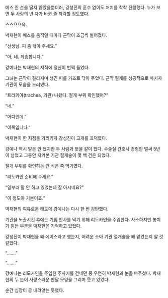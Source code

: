 메스 쥔 손을 떨지 않았을뿐더러, 강성진의 훈수 없이도 처치를 착착 진행했다. 누가 보면 두 사람의 년 차가 바뀐 줄 착각할 정도였다.

스스으으윽.

박재현이 메스를 움직일 때마다 근막이 조금씩 벌어졌다.

“선생님. 피 좀 닦아 주세요.”

“아, 네. 죄송합니다.”

강예나는 박재현의 지적에 정신이 번쩍 들었다.

그녀는 근막이 갈라지며 생긴 피를 거즈로 닦아 주었다. 근막 절개를 성공적으로 마치자 기관이 모습을 드러냈다.

“트라키아(trachea, 기관) 나왔다. 절개 부위 확인했어?”

“네.”

“어디인데.”

“이쪽입니다.”

박재현이 한 지점을 가리키자 강성진이 고개를 끄덕였다.

강예나 역시 말은 안 했지만 두 사람과 뜻을 같이 했다. 수술실 간호사 경험만 벌써 5년이 넘었고 그동안 지켜본 기관 절개술이 몇 백 건은 되었다.

절개 부위를 확인하는 건 식은 죽 먹기였다.

“리도카인 준비해 주세요.”

“일부러 말 안 하고 있었는데 잘 아시네요?”

“이 정도야 기본이죠.”

박재현의 여유로운 태도에 강예나는 다시 한 번 감탄했다.

기관을 노출시킨 후에는 기침 반사를 막기 위해 리도카인을 주입한다. 사소하지만 놓치기 힘든 부분을 박재현은 기억하고 있었다.

강성진이 박재현을 왜 에이스라고 했는지, 어려운 소아 기관 절개술을 왜 맡겼는지 알 것 같았다.

“…….”

“…….”

강예나는 리도카인을 주입한 주사기를 건네던 중 우연히 박재현과 눈을 마주쳤다. 박재현의 두 눈이 사랑스러운 반달 모양을 그리며 웃고 있었다.

순간 심장이 쿵 내려앉는 듯했다.